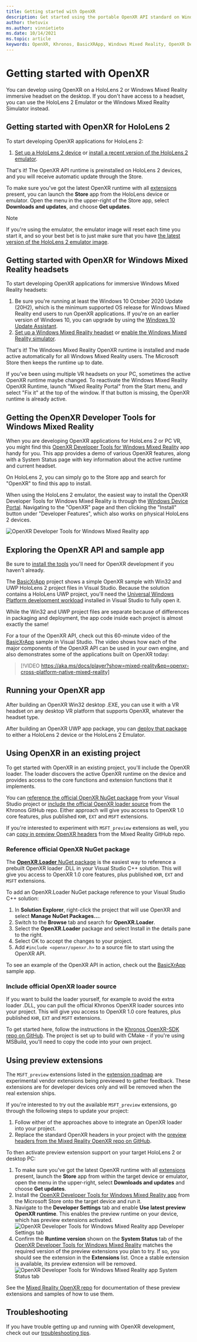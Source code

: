 ```yaml
---
title: Getting started with OpenXR
description: Get started using the portable OpenXR API standard on Windows Mixed Reality and HoloLens 2 headsets.
author: thetuvix
ms.author: vinnietieto
ms.date: 10/14/2021
ms.topic: article
keywords: OpenXR, Khronos, BasicXRApp, Windows Mixed Reality, OpenXR Developer Tools, DirectX, native, native app, custom engine, middleware, getting started, 101, preview extensions, OpenXR runtime version, system status
---
```


# Getting started with OpenXR

You can develop using OpenXR on a HoloLens 2 or Windows Mixed Reality immersive headset on the desktop.  If you don't have access to a headset, you can use the HoloLens 2 Emulator or the Windows Mixed Reality Simulator instead.

## Getting started with OpenXR for HoloLens 2

To start developing OpenXR applications for HoloLens 2:

1. [Set up a HoloLens 2 device](../../../../hololens/hololens2-start) or [install a recent version of the HoloLens 2 emulator](../advanced-concepts/using-the-hololens-emulator.md).


That's it! The OpenXR API runtime is preinstalled on HoloLens 2 devices, and you will receive automatic update through the Store.

To make sure you've got the latest OpenXR runtime with all [extensions](openxr.md#roadmap) present, you can launch the **Store** app from the HoloLens device or emulator.  Open the menu in the upper-right of the Store app, select **Downloads and updates**, and choose **Get updates**.  

> [!NOTE]
> If you're using the emulator, the emulator image will reset each time you start it, and so your best bet is to just make sure that you have [the latest version of the HoloLens 2 emulator image](../advanced-concepts/using-the-hololens-emulator.md).

## Getting started with OpenXR for Windows Mixed Reality headsets

To start developing OpenXR applications for immersive Windows Mixed Reality headsets:

1. Be sure you're running at least the Windows 10 October 2020 Update (20H2), which is the minimum supported OS release for Windows Mixed Reality end users to run OpenXR applications.  If you're on an earlier version of Windows 10, you can upgrade by using the <a href="https://www.microsoft.com/software-download/windows10" target="_blank">Windows 10 Update Assistant</a>.
2. [Set up a Windows Mixed Reality headset](../../../enthusiast-guide/set-up-windows-mixed-reality) or [enable the Windows Mixed Reality simulator](../advanced-concepts/using-the-windows-mixed-reality-simulator.md).

That's it!  The Windows Mixed Reality OpenXR runtime is installed and made active automatically for all Windows Mixed Reality users.  The Microsoft Store then keeps the runtime up to date.

If you've been using multiple VR headsets on your PC, sometimes the active OpenXR runtime maybe changed.  To reactivate the Windows Mixed Reality OpenXR Runtime, launch "Mixed Reality Portal" from the Start menu, and select "Fix it" at the top of the window.  If that button is missing, the OpenXR runtime is already active.<br>

## Getting the OpenXR Developer Tools for Windows Mixed Reality

When you are developing OpenXR applications for HoloLens 2 or PC VR, you might find this <a href="https://www.microsoft.com/store/productId/9n5cvvl23qbt" target="_blank">OpenXR Developer Tools for Windows Mixed Reality</a> app handy for you.  This app provides a demo of various OpenXR features, along with a System Status page with key information about the active runtime and current headset.

On HoloLens 2, you can simply go to the Store app and search for "OpenXR" to find this app to install.

When using the HoloLens 2 emulator, the easiest way to install the OpenXR Developer Tools for Windows Mixed Reality is through the [Windows Device Portal](../advanced-concepts/using-the-windows-device-portal.md). Navigating to the "OpenXR" page and then clicking the "Install" button under "Developer Features", which also works on physical HoloLens 2 devices.

![OpenXR Developer Tools for Windows Mixed Reality app](images/mixed-reality-openxr-developer-tools.png)

## Exploring the OpenXR API and sample app

Be sure to [install the tools](../install-the-tools.md) you'll need for OpenXR development if you haven't already.

The <a href="https://github.com/microsoft/OpenXR-MixedReality/tree/master/samples/BasicXrApp" target="_blank">BasicXrApp</a> project shows a simple OpenXR sample with Win32 and UWP HoloLens 2 project files in Visual Studio. Because the solution contains a HoloLens UWP project, you'll need the [Universal Windows Platform development workload](../install-the-tools.md#installation-checklist) installed in Visual Studio to fully open it.

While the Win32 and UWP project files are separate because of differences in packaging and deployment, the app code inside each project is almost exactly the same!


For a tour of the OpenXR API, check out this 60-minute video of the <a href="https://github.com/microsoft/OpenXR-MixedReality/tree/master/samples/BasicXrApp" target="_blank">BasicXrApp</a> sample in Visual Studio.  The video shows how each of the major components of the OpenXR API can be used in your own engine, and also demonstrates some of the applications built on OpenXR today:

>[!VIDEO https://aka.ms/docs/player?show=mixed-reality&ep=openxr-cross-platform-native-mixed-reality]

## Running your OpenXR app

After building an OpenXR Win32 desktop .EXE, you can use it with a VR headset on any desktop VR platform that supports OpenXR, whatever the headset type.

After building an OpenXR UWP app package, you can [deploy that package](/windows/mixed-reality/develop/advanced-concepts/using-visual-studio) to either a HoloLens 2 device or the HoloLens 2 Emulator.

## Using OpenXR in an existing project

To get started with OpenXR in an existing project, you'll include the OpenXR loader.  The loader discovers the active OpenXR runtime on the device and provides access to the core functions and extension functions that it implements.

You can [reference the official OpenXR NuGet package](#reference-official-openxr-nuget-package) from your Visual Studio project or [include the official OpenXR loader source](#include-official-openxr-loader-source) from the Khronos GitHub repo.  Either approach will give you access to OpenXR 1.0 core features, plus published `KHR`, `EXT` and `MSFT` extensions.

If you're interested to experiment with `MSFT_preview` extensions as well, you can [copy in preview OpenXR headers](#using-preview-extensions) from the Mixed Reality GitHub repo.

### Reference official OpenXR NuGet package

The <a href="https://www.nuget.org/packages/OpenXR.Loader/" target="_blank">**OpenXR.Loader** NuGet package</a> is the easiest way to reference a prebuilt OpenXR loader .DLL in your Visual Studio C++ solution.  This will give you access to OpenXR 1.0 core features, plus published `KHR`, `EXT` and `MSFT` extensions.

To add an OpenXR.Loader NuGet package reference to your Visual Studio C++ solution:
1. In **Solution Explorer**, right-click the project that will use OpenXR and select **Manage NuGet Packages...**.
2. Switch to the **Browse** tab and search for **OpenXR.Loader**.
3. Select the **OpenXR.Loader** package and select Install in the details pane to the right.
4. Select OK to accept the changes to your project.
5. Add `#include <openxr/openxr.h>` to a source file to start using the OpenXR API.

To see an example of the OpenXR API in action, check out the <a href="https://github.com/microsoft/OpenXR-MixedReality/tree/master/samples/BasicXrApp" target="_blank">BasicXrApp</a> sample app.

### Include official OpenXR loader source

If you want to build the loader yourself, for example to avoid the extra loader .DLL, you can pull the official Khronos OpenXR loader sources into your project.  This will give you access to OpenXR 1.0 core features, plus published `KHR`, `EXT` and `MSFT` extensions.

To get started here, follow the instructions in the <a href="https://github.com/KhronosGroup/OpenXR-SDK" target="_blank">Khronos OpenXR-SDK repo on GitHub</a>.  The project is set up to build with CMake - if you're using MSBuild, you'll need to copy the code into your own project.

## Using preview extensions

The `MSFT_preview` extensions listed in the [extension roadmap](openxr.md#roadmap) are experimental vendor extensions being previewed to gather feedback.  These extensions are for developer devices only and will be removed when the real extension ships.

If you're interested to try out the available `MSFT_preview` extensions, go through the following steps to update your project:
1. Follow either of the approaches above to integrate an OpenXR loader into your project.
2. Replace the standard OpenXR headers in your project with the <a href="https://github.com/microsoft/OpenXR-MixedReality/tree/master/openxr_preview/include/openxr" target="_blank">preview headers from the Mixed Reality OpenXR repo on GitHub</a>.

To then activate preview extension support on your target HoloLens 2 or desktop PC:
  1. To make sure you've got the latest OpenXR runtime with all [extensions](openxr.md#roadmap) present, launch the **Store** app from within the target device or emulator, open the menu in the upper-right, select **Downloads and updates** and choose **Get updates**.
  2. Install the <a href="https://www.microsoft.com/store/productId/9n5cvvl23qbt" target="_blank">OpenXR Developer Tools for Windows Mixed Reality app</a> from the Microsoft Store onto the target device and run it.
  3. Navigate to the **Developer Settings** tab and enable **Use latest preview OpenXR runtime**.  This enables the preview runtime on your device, which has preview extensions activated.
     ![OpenXR Developer Tools for Windows Mixed Reality app Developer Settings tab](images/mixed-reality-openxr-developer-tools-settings.png)
  4. Confirm the **Runtime version** shown on the **System Status** tab of the [OpenXR Developer Tools for Windows Mixed Reality](openxr-getting-started.md#getting-the-openxr-developer-tools-for-windows-mixed-reality) matches the required version of the preview extensions you plan to try.  If so, you should see the extension in the **Extensions** list.  Once a stable extension is available, its preview extension will be removed.<br />
     ![OpenXR Developer Tools for Windows Mixed Reality app System Status tab](images/mixed-reality-openxr-developer-tools-status.png)

See the <a href="https://github.com/microsoft/OpenXR-MixedReality#openxr-preview-extensions" target="_blank">Mixed Reality OpenXR repo</a> for documentation of these preview extensions and samples of how to use them.

## Troubleshooting

If you have trouble getting up and running with OpenXR development, check out our [troubleshooting tips](openxr-troubleshooting.md).
